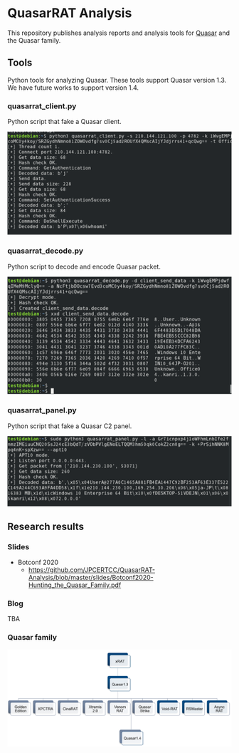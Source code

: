 # QuasarRAT Analysis

This repository publishes analysis reports and analysis tools for [Quasar](https://github.com/quasar/Quasar) and the Quasar family.

## Tools

Python tools for analyzing Quasar. These tools support Quasar version 1.3. We have future works to support version 1.4.

### quasarrat_client.py

Python script that fake a Quasar client.

![quasarrat_client](https://raw.githubusercontent.com/JPCERTCC/QuasarRAT-Analysis/master/images/client.png)

### quasarrat_decode.py

Python script to decode and encode Quasar packet.

![quasarrat_decode](https://raw.githubusercontent.com/JPCERTCC/QuasarRAT-Analysis/master/images/decode.png)

### quasarrat_panel.py

Python script that fake a Quasar C2 panel.

![quasarrat_panel](https://raw.githubusercontent.com/JPCERTCC/QuasarRAT-Analysis/master/images/panel.png)

## Research results

### Slides

* Botconf 2020
  - https://github.com/JPCERTCC/QuasarRAT-Analysis/blob/master/slides/Botconf2020-Hunting_the_Quasar_Family.pdf

### Blog

TBA

### Quasar family

![Quasar family](https://raw.githubusercontent.com/JPCERTCC/QuasarRAT-Analysis/master/images/Quasar.png)
